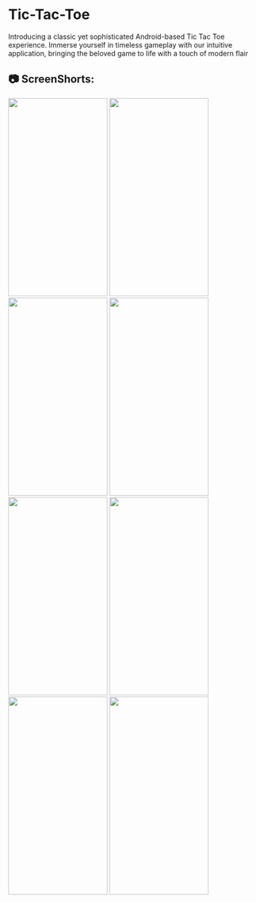 # Tic-Tac-Toe

Introducing a classic yet sophisticated Android-based Tic Tac Toe experience. Immerse yourself in timeless gameplay with our intuitive application, bringing the beloved game to life with a touch of modern flair

## 📷 ScreenShorts:
<img width="200" height="400" src="https://github.com/Dhruvnet/tic-tac-toe/assets/123584784/6f1ed8b6-ee52-488e-a83a-11125456406b"> 
<img width="200" height="400" src="https://github.com/Dhruvnet/tic-tac-toe/assets/123584784/186c65e7-2c98-4c6b-8fbd-1a03133fb856"> 
<img width="200" height="400" src="https://github.com/Dhruvnet/tic-tac-toe/assets/123584784/7d13f57a-f603-4c21-9a30-4fd36853675a"> 
<img width="200" height="400" src="https://github.com/Dhruvnet/tic-tac-toe/assets/123584784/28fcabe5-697c-4963-a6db-dd29509811bc"> 
<img width="200" height="400" src="https://github.com/Dhruvnet/tic-tac-toe/assets/123584784/73e2196a-79a9-46be-9d88-76ea8e4b6611"> 
<img width="200" height="400" src="https://github.com/Dhruvnet/tic-tac-toe/assets/123584784/1d7048b0-f95b-4660-a1b7-fcc095790c31"> 
<img width="200" height="400" src="https://github.com/Dhruvnet/tic-tac-toe/assets/123584784/abdd5dcc-7d2e-4117-b65a-741389af3118"> 
<img width="200" height="400" src="https://github.com/Dhruvnet/tic-tac-toe/assets/123584784/e7795002-e166-48c2-91b5-9f433ad594c8">
